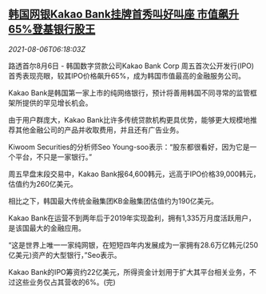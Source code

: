 <!--1628231462000-->
[韩国网银Kakao Bank挂牌首秀叫好叫座 市值飙升65%登基银行股王](https://cn.reuters.com/article/kr-kakao-bank-ipo-0806-idCNKBS2F70M6)
------

<div><i>2021-08-06T06:18:03Z</i></div><p>路透首尔8月6日 - 韩国数字贷款公司Kakao Bank Corp  周五首次公开发行(IPO)首秀表现亮眼，较其IPO价格飙升65%，成为韩国市值最高的金融服务公司。</p><p>Kakao Bank是韩国第一家上市的纯网络银行，预计将善用韩国不同寻常的监管框架所提供的罕见增长机会。</p><p>由于用户群庞大，Kakao Bank比许多传统贷款机构更具优势，能够更大规模地推荐其他金融公司的产品并收取费用，并且还有广告业务。</p><p>Kiwoom Securities的分析师Seo Young-soo表示：“股东都很看好，因为它是一个平台，不只是一家银行。”</p><p>周五早盘末段交易中，Kakao Bank报64,600韩元，远高于IPO价格39,000韩元，估值约为260亿美元。</p><p>相比之下，韩国最大传统金融集团KB金融集团估值约为190亿美元。</p><p>Kakao Bank在运营不到两年后于2019年实现盈利，拥有1,335万月度活跃用户，是该国最大的金融应用。</p><p>“这是世界上唯一一家纯网银，在短短四年内发展成为一家拥有28.6万亿韩元(250亿美元)资产的大型银行，”Seo表示。</p><p>Kakao Bank的IPO筹资约22亿美元，所得资金计划用于扩大其平台相关业务，不过这些业务仅占其营收的6%。(完)</p>
